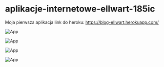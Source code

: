 # aplikacje-internetowe-ellwart-185ic
Moja pierwsza aplikacja
link do heroku:
https://blog-ellwart.herokuapp.com/

![App](https://github.com/EllwartDawid/aplikacje-internetowe-ellwart-185ic/blob/master/ss/app11.PNG.)


![App](https://github.com/EllwartDawid/aplikacje-internetowe-ellwart-185ic/blob/master/ss/app22.PNG.)


![App](https://github.com/EllwartDawid/aplikacje-internetowe-ellwart-185ic/blob/master/ss/app33.PNG.)


![App](https://github.com/EllwartDawid/aplikacje-internetowe-ellwart-185ic/blob/master/ss/app44.PNG.)

